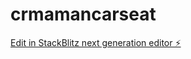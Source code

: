 # crmamancarseat

[Edit in StackBlitz next generation editor ⚡️](https://stackblitz.com/~/github.com/amanfathulla/crmamancarseat)